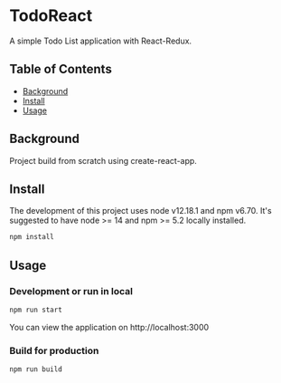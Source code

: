 # TodoReact 
A simple Todo List application with React-Redux.

## Table of Contents

- [Background](#background)
- [Install](#install)
- [Usage](#usage)

## Background

Project build from scratch using create-react-app. 

## Install 

The development of this project uses node v12.18.1 and npm v6.70. It's suggested to have node >= 14 and npm >= 5.2 locally installed.

```sh
npm install
```

## Usage

### Development or run in local 
```sh
npm run start
```
You can view the application on http://localhost:3000

### Build for production
```sh
npm run build
```